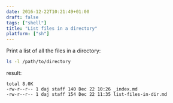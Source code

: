 ```yaml
---
date: 2016-12-22T10:21:49+01:00
draft: false
tags: ["shell"]
title: "List files in a directory"
platform: ["sh"]
---
```


Print a list of all the files in a directory:

```sh
ls -l /path/to/directory
```
<!--more-->

result:

```
total 8.0K
-rw-r--r-- 1 daj staff 140 Dec 22 10:26 _index.md
-rw-r--r-- 1 daj staff 154 Dec 22 11:35 list-files-in-dir.md
```
